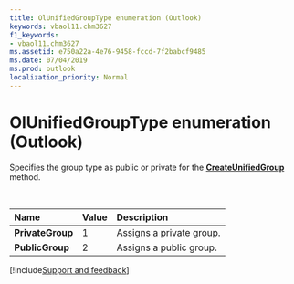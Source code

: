 ```yaml
---
title: OlUnifiedGroupType enumeration (Outlook)
keywords: vbaol11.chm3627
f1_keywords:
- vbaol11.chm3627
ms.assetid: e750a22a-4e76-9458-fccd-7f2babcf9485
ms.date: 07/04/2019
ms.prod: outlook
localization_priority: Normal
---
```



# OlUnifiedGroupType enumeration (Outlook)

Specifies the group type as public or private for the **[CreateUnifiedGroup](Outlook.store.createunifiedgroup.md)** method.

<br/>

|Name| Value| Description|
|:---|:-----|:-----------|
|**PrivateGroup**|1|Assigns a private group.|
|**PublicGroup**|2|Assigns a public group.|


[!include[Support and feedback](~/includes/feedback-boilerplate.md)]